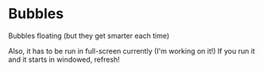 # Bubbles
Bubbles floating (but they get smarter each time)

Also, it has to be run in full-screen currently (I'm working on it!)
If you run it and it starts in windowed, refresh!
